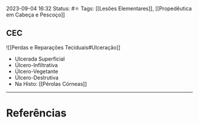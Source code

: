 2023-09-04 16:32
Status: #⚛ 
Tags: [[Lesões Elementares]], [[Propedêutica em Cabeça e Pescoço]]
<br/>
## CEC

![[Perdas e Reparações Teciduais#Ulceração]]

-  Ulcerada Superficial
-  Úlcero-Infiltrativa
-  Úlcero-Vegetante
-  Úlcero-Destrutiva
- Na Histo: [[Pérolas Córneas]]
____
# Referências

